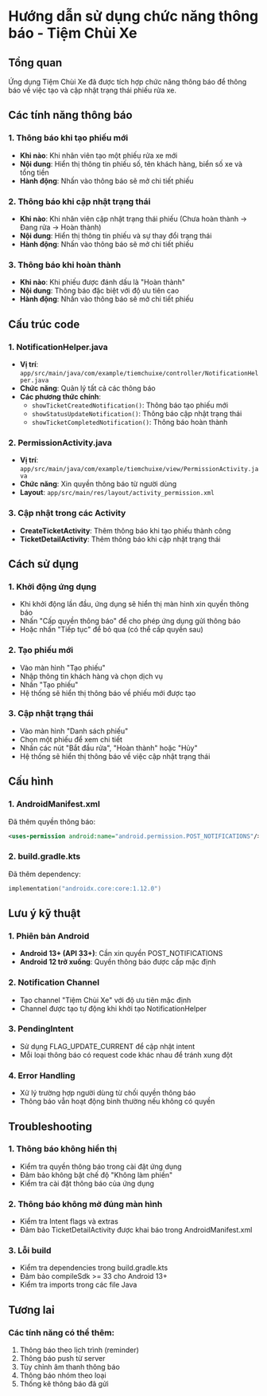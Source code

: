 # Hướng dẫn sử dụng chức năng thông báo - Tiệm Chùi Xe

## Tổng quan
Ứng dụng Tiệm Chùi Xe đã được tích hợp chức năng thông báo để thông báo về việc tạo và cập nhật trạng thái phiếu rửa xe.

## Các tính năng thông báo

### 1. Thông báo khi tạo phiếu mới
- **Khi nào**: Khi nhân viên tạo một phiếu rửa xe mới
- **Nội dung**: Hiển thị thông tin phiếu số, tên khách hàng, biển số xe và tổng tiền
- **Hành động**: Nhấn vào thông báo sẽ mở chi tiết phiếu

### 2. Thông báo khi cập nhật trạng thái
- **Khi nào**: Khi nhân viên cập nhật trạng thái phiếu (Chưa hoàn thành → Đang rửa → Hoàn thành)
- **Nội dung**: Hiển thị thông tin phiếu và sự thay đổi trạng thái
- **Hành động**: Nhấn vào thông báo sẽ mở chi tiết phiếu

### 3. Thông báo khi hoàn thành
- **Khi nào**: Khi phiếu được đánh dấu là "Hoàn thành"
- **Nội dung**: Thông báo đặc biệt với độ ưu tiên cao
- **Hành động**: Nhấn vào thông báo sẽ mở chi tiết phiếu

## Cấu trúc code

### 1. NotificationHelper.java
- **Vị trí**: `app/src/main/java/com/example/tiemchuixe/controller/NotificationHelper.java`
- **Chức năng**: Quản lý tất cả các thông báo
- **Các phương thức chính**:
  - `showTicketCreatedNotification()`: Thông báo tạo phiếu mới
  - `showStatusUpdateNotification()`: Thông báo cập nhật trạng thái
  - `showTicketCompletedNotification()`: Thông báo hoàn thành

### 2. PermissionActivity.java
- **Vị trí**: `app/src/main/java/com/example/tiemchuixe/view/PermissionActivity.java`
- **Chức năng**: Xin quyền thông báo từ người dùng
- **Layout**: `app/src/main/res/layout/activity_permission.xml`

### 3. Cập nhật trong các Activity
- **CreateTicketActivity**: Thêm thông báo khi tạo phiếu thành công
- **TicketDetailActivity**: Thêm thông báo khi cập nhật trạng thái

## Cách sử dụng

### 1. Khởi động ứng dụng
- Khi khởi động lần đầu, ứng dụng sẽ hiển thị màn hình xin quyền thông báo
- Nhấn "Cấp quyền thông báo" để cho phép ứng dụng gửi thông báo
- Hoặc nhấn "Tiếp tục" để bỏ qua (có thể cấp quyền sau)

### 2. Tạo phiếu mới
- Vào màn hình "Tạo phiếu"
- Nhập thông tin khách hàng và chọn dịch vụ
- Nhấn "Tạo phiếu"
- Hệ thống sẽ hiển thị thông báo về phiếu mới được tạo

### 3. Cập nhật trạng thái
- Vào màn hình "Danh sách phiếu"
- Chọn một phiếu để xem chi tiết
- Nhấn các nút "Bắt đầu rửa", "Hoàn thành" hoặc "Hủy"
- Hệ thống sẽ hiển thị thông báo về việc cập nhật trạng thái

## Cấu hình

### 1. AndroidManifest.xml
Đã thêm quyền thông báo:
```xml
<uses-permission android:name="android.permission.POST_NOTIFICATIONS"/>
```

### 2. build.gradle.kts
Đã thêm dependency:
```kotlin
implementation("androidx.core:core:1.12.0")
```

## Lưu ý kỹ thuật

### 1. Phiên bản Android
- **Android 13+ (API 33+)**: Cần xin quyền POST_NOTIFICATIONS
- **Android 12 trở xuống**: Quyền thông báo được cấp mặc định

### 2. Notification Channel
- Tạo channel "Tiệm Chùi Xe" với độ ưu tiên mặc định
- Channel được tạo tự động khi khởi tạo NotificationHelper

### 3. PendingIntent
- Sử dụng FLAG_UPDATE_CURRENT để cập nhật intent
- Mỗi loại thông báo có request code khác nhau để tránh xung đột

### 4. Error Handling
- Xử lý trường hợp người dùng từ chối quyền thông báo
- Thông báo vẫn hoạt động bình thường nếu không có quyền

## Troubleshooting

### 1. Thông báo không hiển thị
- Kiểm tra quyền thông báo trong cài đặt ứng dụng
- Đảm bảo không bật chế độ "Không làm phiền"
- Kiểm tra cài đặt thông báo của ứng dụng

### 2. Thông báo không mở đúng màn hình
- Kiểm tra Intent flags và extras
- Đảm bảo TicketDetailActivity được khai báo trong AndroidManifest.xml

### 3. Lỗi build
- Kiểm tra dependencies trong build.gradle.kts
- Đảm bảo compileSdk >= 33 cho Android 13+
- Kiểm tra imports trong các file Java

## Tương lai

### Các tính năng có thể thêm:
1. Thông báo theo lịch trình (reminder)
2. Thông báo push từ server
3. Tùy chỉnh âm thanh thông báo
4. Thông báo nhóm theo loại
5. Thống kê thông báo đã gửi 